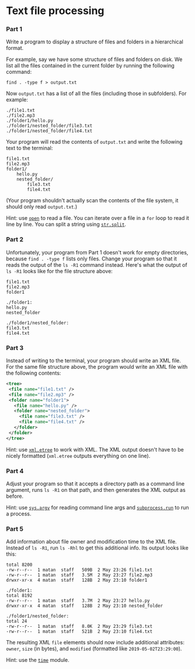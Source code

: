 # Text file processing

### Part 1

Write a program to display a structure of files and folders in a hierarchical format.

For example, say we have some structure of files and folders on disk. We list all the files contained in the current folder by running the following command:
```shell
find . -type f > output.txt
```

Now `output.txt` has a list of all the files (including those in subfolders). For example:
```
./file1.txt
./file2.mp3
./folder1/hello.py
./folder1/nested_folder/file3.txt
./folder1/nested_folder/file4.txt
```

Your program will read the contents of `output.txt` and write the following text to the terminal:
```
file1.txt
file2.mp3
folder1/
    hello.py
    nested_folder/
        file3.txt
        file4.txt
```

(Your program shouldn't actually scan the contents of the file system, it should only read `output.txt`.)

Hint: use [`open`](https://docs.python.org/3/library/functions.html#open) to read a file. You can iterate over a file in a `for` loop to read it line by line. You can split a string using [`str.split`](https://docs.python.org/3/library/stdtypes.html#str.split).

### Part 2
Unfortunately, your program from Part 1 doesn't work for empty directories, because `find . -type f` lists only files. Change your program so that it reads the output of the `ls -R1` command instead.
Here's what the output of `ls -R1` looks like for the file structure above:
```
file1.txt
file2.mp3
folder1

./folder1:
hello.py
nested_folder

./folder1/nested_folder:
file3.txt
file4.txt 
```

### Part 3
Instead of writing to the terminal, your program should write an XML file. For the same file structure above, the program would write an XML file with the following contents:
 ```xml
<tree>
  <file name="file1.txt" />
  <file name="file2.mp3" />
  <folder name="folder1">
    <file name="hello.py" />
    <folder name="nested_folder">
      <file name="file3.txt" />
      <file name="file4.txt" />
    </folder>
  </folder>
</tree>
```

Hint: use [`xml.etree`](https://docs.python.org/3/library/xml.etree.elementtree.html) to work with XML. The XML output doesn't have to be nicely formatted (`xml.etree` outputs everything on one line).

### Part 4
Adjust your program so that it accepts a directory path as a command line argument, runs `ls -R1` on that path, and then generates the XML output as before.

Hint: use [`sys.argv`](https://docs.python.org/3/library/sys.html#sys.argv) for reading command line args and [`subprocess.run`](https://docs.python.org/3/library/subprocess.html#subprocess.run) to run a process.

### Part 5
Add information about file owner and modification time to the XML file. Instead of `ls -R1`, run `ls -Rhl` to get this additional info. Its output looks like this:

```
total 8200
-rw-r--r--  1 matan  staff   509B  2 May 23:26 file1.txt
-rw-r--r--  1 matan  staff   3.5M  2 May 23:27 file2.mp3
drwxr-xr-x  4 matan  staff   128B  2 May 23:10 folder1

./folder1:
total 8192
-rw-r--r--  1 matan  staff   3.7M  2 May 23:27 hello.py
drwxr-xr-x  4 matan  staff   128B  2 May 23:10 nested_folder

./folder1/nested_folder:
total 24
-rw-r--r--  1 matan  staff   8.0K  2 May 23:29 file3.txt
-rw-r--r--  1 matan  staff   521B  2 May 23:10 file4.txt
```

The resulting XML `file` elements should now include additional attributes: `owner`, `size` (in bytes), and `modified` (formatted like `2019-05-02T23:29:00`).

Hint: use the [`time`](https://docs.python.org/3/library/time.html) module.
